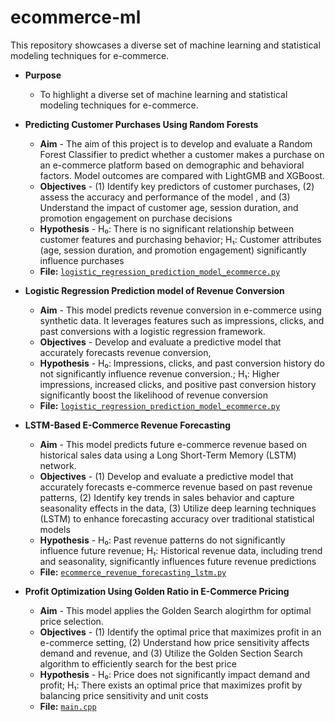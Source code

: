 # ecommerce-ml
This repository showcases a diverse set of machine learning and statistical modeling techniques for e-commerce.

* **Purpose** 
  - To highlight a diverse set of machine learning and statistical modeling techniques for e-commerce.
 
* **Predicting Customer Purchases Using Random Forests**
  - **Aim** - The aim of this project is to develop and evaluate a Random Forest Classifier to predict whether a customer makes a purchase on an e-commerce platform based on demographic and behavioral factors. Model outcomes are compared with LightGMB and XGBoost.
  - **Objectives** - (1) Identify key predictors of customer purchases, (2) assess the accuracy and performance of the model , and (3) Understand the impact of customer age, session duration, and promotion engagement on purchase decisions
  - **Hypothesis** - H₀: There is no significant relationship between customer features and purchasing behavior; H₁: Customer attributes (age, session duration, and promotion engagement) significantly influence purchases
  - **File:** [`logistic_regression_prediction_model_ecommerce.py`](https://github.com/h-hedman/ecommerce-ml/blob/main/logistic_regression_prediction_model_ecommerce.py)
* **Logistic Regression Prediction model of Revenue Conversion**
  - **Aim** - This model predicts revenue conversion in e-commerce using synthetic data. It leverages features such as impressions, clicks, and past conversions with a logistic regression framework. 
  - **Objectives** - Develop and evaluate a predictive model that accurately forecasts revenue conversion, 
  - **Hypothesis** - H₀: Impressions, clicks, and past conversion history do not significantly influence revenue conversion.; H₁: Higher impressions, increased clicks, and positive past conversion history significantly boost the likelihood of revenue conversion
  - **File:** [`logistic_regression_prediction_model_ecommerce.py`](https://raw.githubusercontent.com/h-hedman/ecommerce-ml/refs/heads/main/logistic_regression_prediction_model_ecommerce.py)
* **LSTM-Based E-Commerce Revenue Forecasting**
  - **Aim** - This model predicts future e-commerce revenue based on historical sales data using a Long Short-Term Memory (LSTM) network. 
  - **Objectives** - (1) Develop and evaluate a predictive model that accurately forecasts e-commerce revenue based on past revenue patterns, (2) Identify key trends in sales behavior and capture seasonality effects in the data, (3) Utilize deep learning techniques (LSTM) to enhance forecasting accuracy over traditional statistical models 
  - **Hypothesis** - H₀: Past revenue patterns do not significantly influence future revenue; H₁: Historical revenue data, including trend and seasonality, significantly influences future revenue predictions
  - **File:** [`ecommerce_revenue_forecasting_lstm.py`](https://raw.githubusercontent.com/h-hedman/ecommerce-ml/refs/heads/main/ecommerce_revenue_forecasting_lstm.py)  
* **Profit Optimization Using Golden Ratio in E-Commerce Pricing**
  - **Aim** - This model applies the Golden Search alogirthm for optimal price selection. 
  - **Objectives** - (1) Identify the optimal price that maximizes profit in an e-commerce setting, (2) Understand how price sensitivity affects demand and revenue, and (3) Utilize the Golden Section Search algorithm to efficiently search for the best price  
  - **Hypothesis** - H₀: Price does not significantly impact demand and profit; H₁: There exists an optimal price that maximizes profit by balancing price sensitivity and unit costs
  - **File:** [`main.cpp`](https://raw.githubusercontent.com/h-hedman/ecommerce-ml/refs/heads/main/main.cpp)  



